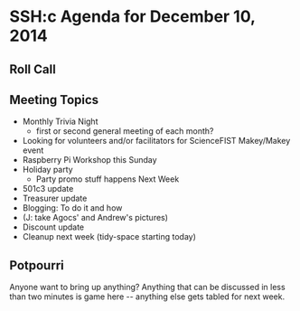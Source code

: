 SSH:c Agenda for December 10, 2014 
============================

Roll Call
---------

Meeting Topics
--------------

- Monthly Trivia Night
  - first or second general meeting of each month?
- Looking for volunteers and/or facilitators for ScienceFIST Makey/Makey event
- Raspberry Pi Workshop this Sunday
- Holiday party
  - Party promo stuff happens Next Week
- 501c3 update
- Treasurer update
- Blogging: To do it and how
- (J: take Agocs' and Andrew's pictures)
- Discount update
- Cleanup next week (tidy-space starting today)


Potpourri
---------
Anyone want to bring up anything? Anything that can be discussed in less than two minutes is game here -- anything else gets tabled for next week.

